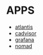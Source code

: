 # APPS

- [atlantis](./ATLANTIS/index.md)
- [cadvisor](./CADVISOR/index.md)
- [grafana](./GRAFANA/index.md)
- [nomad](./NOMAD/index.md)
